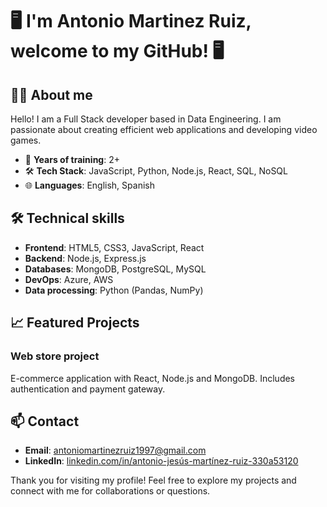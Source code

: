 # 🖥️ I'm Antonio Martinez Ruiz, welcome to my GitHub! 🖥️

## 👨‍💻 About me

Hello! I am a Full Stack developer based in Data Engineering. I am passionate about creating efficient web applications and developing video games.

- 🚀 **Years of training**: 2+
- 🛠 **Tech Stack**: JavaScript, Python, Node.js, React, SQL, NoSQL
- 🌐 **Languages**: English, Spanish

## 🛠 Technical skills

- **Frontend**: HTML5, CSS3, JavaScript, React
- **Backend**: Node.js, Express.js
- **Databases**: MongoDB, PostgreSQL, MySQL
- **DevOps**: Azure, AWS
- **Data processing**: Python (Pandas, NumPy)

## 📈 Featured Projects

### Web store project
E-commerce application with React, Node.js and MongoDB. Includes authentication and payment gateway.

## 📫 Contact

- **Email**: antoniomartinezruiz1997@gmail.com
- **LinkedIn**: [linkedin.com/in/antonio-jesús-martínez-ruiz-330a53120](https://www.linkedin.com/in/antonio-jes%C3%BAs-mart%C3%ADnez-ruiz-330a53120/)

Thank you for visiting my profile! Feel free to explore my projects and connect with me for collaborations or questions.

<!--
**Antoniomr97/antoniomr97** is a ✨ _special_ ✨ repository because its `README.md` (this file) appears on your GitHub profile.

Here are some ideas to get you started:

- 🔭 I’m currently working on ...
- 🌱 I’m currently learning ...
- 👯 I’m looking to collaborate on ...
- 🤔 I’m looking for help with ...
- 💬 Ask me about ...
- 📫 How to reach me: ...
- 😄 Pronouns: ...
- ⚡ Fun fact: ...
-->

